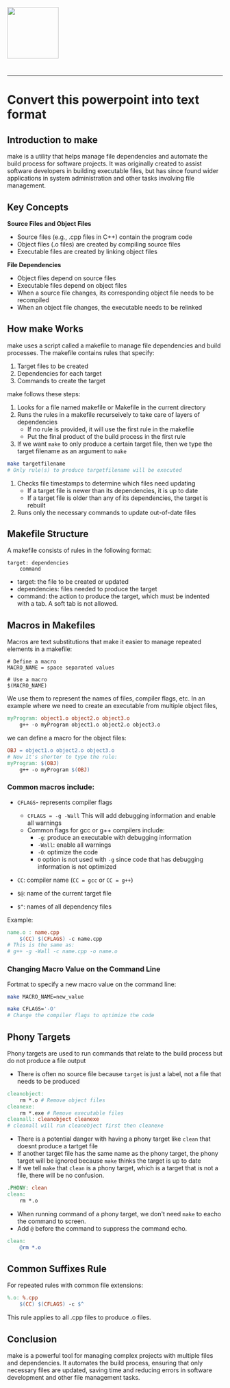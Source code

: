 <img src="https://r2cdn.perplexity.ai/pplx-full-logo-primary-dark%402x.png" class="logo" width="120"/>

# 

---

# Convert this powerpoint into text format

## Introduction to make

make is a utility that helps manage file dependencies and automate the build process for software projects. It was originally created to assist software developers in building executable files, but has since found wider applications in system administration and other tasks involving file management.

## Key Concepts

**Source Files and Object Files**

- Source files (e.g., .cpp files in C++) contain the program code
- Object files (.o files) are created by compiling source files
- Executable files are created by linking object files

**File Dependencies**

- Object files depend on source files
- Executable files depend on object files
- When a source file changes, its corresponding object file needs to be recompiled
- When an object file changes, the executable needs to be relinked


## How make Works

make uses a script called a makefile to manage file dependencies and build processes. The makefile contains rules that specify:

1. Target files to be created
1. Dependencies for each target
1. Commands to create the target

make follows these steps:

1. Looks for a file named makefile or Makefile in the current directory
1. Runs the rules in a makefile recurseively to take care of layers of dependencies
   - If no rule is provided, it will use the first rule in the makefile
   - Put the final product of the build process in the first rule
1. If we want `make` to only produce a certain target file, then we type the target filename as an argument to `make`
```bash
make targetfilename
# Only rule(s) to produce targetfilename will be executed
```
1. Checks file timestamps to determine which files need updating
   - If a target file is newer than its dependencies, it is up to date
   - If a target file is older than any of its dependencies, the target is rebuilt
1. Runs only the necessary commands to update out-of-date files


## Makefile Structure

A makefile consists of rules in the following format:

```
target: dependencies
    command
```

- target: the file to be created or updated
- dependencies: files needed to produce the target
- command: the action to produce the target, which must be indented with a tab. A soft tab is not allowed.


## Macros in Makefiles

Macros are text substitutions that make it easier to manage repeated elements in a makefile:

```
# Define a macro
MACRO_NAME = space separated values

# Use a macro
$(MACRO_NAME)
```
We use them to represent the names of files, compiler flags, etc. In an example where we need to create an executable from multiple object files,
```makefile
myProgram: object1.o object2.o object3.o
    g++ -o myProgram object1.o object2.o object3.o
```
we can define a macro for the object files:
```makefile
OBJ = object1.o object2.o object3.o
# Now it's shorter to type the rule:
myProgram: $(OBJ)
    g++ -o myProgram $(OBJ)
```
### Common macros include:

  - `CFLAGS`-  represents compiler flags
    - `CFLAGS = -g -Wall` This will add debugging information and enable all warnings
    - Common flags for gcc or g++ compilers include:
      - `-g`: produce an executable with debugging information
      - `-Wall`: enable all warnings
      - `-O`: optimize the code
      - `O` option is not used with `-g` since code that has debugging information is not optimized

- `CC`: compiler name (`CC = gcc` or `CC = g++`)
- `$@`: name of the current target file
- `$^`: names of all dependency files

Example:
```makefile
name.o : name.cpp
    $(CC) $(CFLAGS) -c name.cpp
# This is the same as:
# g++ -g -Wall -c name.cpp -o name.o
```
### Changing Macro Value on the Command Line

Fortmat to specify a new macro value on the command line:
```bash
make MACRO_NAME=new_value

make CFLAGS='-O'
# Change the compiler flags to optimize the code
```


## Phony Targets

Phony targets are used to run commands that relate to the build process but do not produce a file output
- There is often no source file because `target` is just a label, not a file that needs to be produced
```makefile
cleanobject:
    rm *.o # Remove object files
cleanexe:
    rm *.exe # Remove executable files
cleanall: cleanobject cleanexe
# cleanall will run cleanobject first then cleanexe
```
- There is a potential danger with having a phony target like `clean` that doesnt produce a tartget file
- If another target file has the same name as the phony target, the phony target will be ignored because `make` thinks the target is up to date
- If we tell `make` that `clean` is a phony target, which is a target that is not a file, there will be no confusion.
```makefile
.PHONY: clean
clean:
    rm *.o
```
- When running command of a phony target, we don't need `make` to eacho the command to screen.
- Add `@` before the command to suppress the command echo.
```makefile
clean:
    @rm *.o
```

## Common Suffixes Rule

For repeated rules with common file extensions:

```makefile
%.o: %.cpp
    $(CC) $(CFLAGS) -c $^
```

This rule applies to all .cpp files to produce .o files.

## Conclusion

make is a powerful tool for managing complex projects with multiple files and dependencies. It automates the build process, ensuring that only necessary files are updated, saving time and reducing errors in software development and other file management tasks.